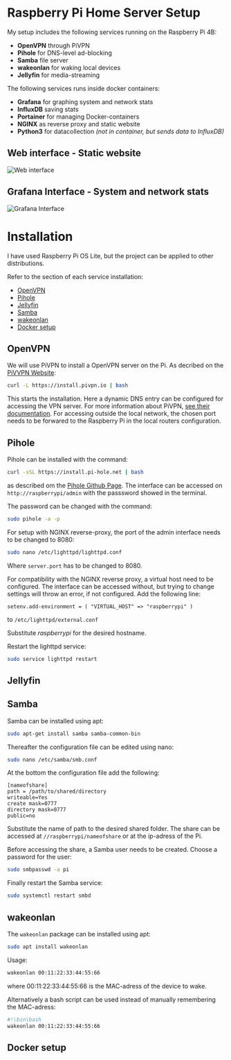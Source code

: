 # Raspberry Pi Home Server Setup

My setup includes the following services running on the Raspberry Pi 4B:
- **OpenVPN** through PiVPN
- **Pihole** for DNS-level ad-blocking
- **Samba** file server
- **wakeonlan** for waking local devices
- **Jellyfin** for media-streaming

The following services runs inside docker containers:
- **Grafana** for graphing system and network stats
- **InfluxDB** saving stats
- **Portainer** for managing Docker-containers
- **NGINX** as reverse proxy and static website
- **Python3** for datacollection *(not in container, but sends data to InfluxDB)*

## Web interface - Static website
![Web interface](https://i.imgur.com/R73QMmw.png)
## Grafana Interface - System and network stats
![Grafana Interface](https://i.imgur.com/PIl3FM9.png)

# Installation
I have used Raspberry Pi OS Lite, but the project can be applied to other distributions.

Refer to the section of each service installation:
- [OpenVPN](#openvpn)
- [Pihole](#pihole)
- [Jellyfin](#jellyfin)
- [Samba](#samba)
- [wakeonlan](#wakeonlan)
- [Docker setup](#docker-setup)
## OpenVPN
We will use PiVPN to install a OpenVPN server on the Pi. As decribed on the [PiVVPN Website](https://www.pivpn.io/):
```bash
curl -L https://install.pivpn.io | bash
```
This starts the installation. Here a dynamic DNS entry can be configured for accessing the VPN server. For more information about PiVPN, [see their documentation](https://docs.pivpn.io/). For accessing outside the local network, the chosen port needs to be forwared to the Raspberry Pi in the local routers configuration.
## Pihole
Pihole can be installed with the command:
```bash
curl -sSL https://install.pi-hole.net | bash
```
as described om the [Pihole Github Page](https://github.com/pi-hole/pi-hole). The interface can be accessed on ``http://raspberrypi/admin`` with the passsword showed in the terminal.

The password can be changed with the command:
```bash
sudo pihole -a -p
```
For setup with NGINX reverse-proxy, the port of the admin interface needs to be changed to 8080:
```bash
sudo nano /etc/lighttpd/lighttpd.conf
```
Where ``server.port`` has to be changed to 8080.

For compatibility with the NGINX reverse proxy, a virtual host need to be configured. The interface can be accessed without, but trying to change settings will throw an error, if not configured. Add the following line:
```
setenv.add-environment = ( "VIRTUAL_HOST" => "raspberrypi" )
```
to ``/etc/lighttpd/external.conf``

Substitute *raspberrypi* for the desired hostname.

Restart the lighttpd service:
```bash
sudo service lighttpd restart
```
## Jellyfin
## Samba
Samba can be installed using apt:
```bash
sudo apt-get install samba samba-common-bin
```
Thereafter the configuration file can be edited using nano:
```bash
sudo nano /etc/samba/smb.conf
```
At the bottom the configuration file add the following:
```
[nameofshare]
path = /path/to/shared/directory
writeable=Yes
create mask=0777
directory mask=0777
public=no
```
Substitute the name of path to the desired shared folder.
The share can be accessed at ``//raspberrypi/nameofshare`` or at the ip-adress of the Pi.

Before accessing the share, a Samba user needs to be created. Choose a password for the user:
```bash
sudo smbpasswd -a pi
```
Finally restart the Samba service:
```bash
sudo systemctl restart smbd
```
## wakeonlan
The ``wakeonlan`` package can be installed using apt:
```bash
sudo apt install wakeonlan
```
Usage:
```bash
wakeonlan 00:11:22:33:44:55:66
```
where 00:11:22:33:44:55:66 is the MAC-adress of the device to wake.

Alternatively a bash script can be used instead of manually remembering the MAC-adress:
```sh
#!\bin\bash
wakeonlan 00:11:22:33:44:55:66
```
## Docker setup